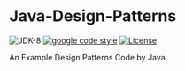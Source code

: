 Java-Design-Patterns
===
![JDK-8](https://img.shields.io/badge/jdk-v8-green)
[![google code style](https://img.shields.io/badge/codestyle-google-yellow)](https://google.github.io/styleguide/javaguide.html)
[![License](https://img.shields.io/badge/License-Apache%202.0-blue.svg)](https://opensource.org/licenses/Apache-2.0)

An Example Design Patterns Code by Java
